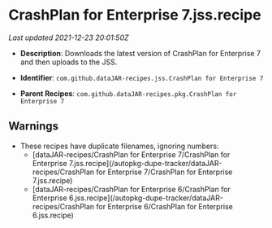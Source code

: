 # CrashPlan for Enterprise 7.jss.recipe

_Last updated 2021-12-23 20:01:50Z_

- **Description**: Downloads the latest version of CrashPlan for Enterprise 7 and then uploads to the JSS.

- **Identifier**: `com.github.dataJAR-recipes.jss.CrashPlan for Enterprise 7`

- **Parent Recipes**: `com.github.dataJAR-recipes.pkg.CrashPlan for Enterprise 7`


## Warnings

- These recipes have duplicate filenames, ignoring numbers:
    - [dataJAR-recipes/CrashPlan for Enterprise 7/CrashPlan for Enterprise 7.jss.recipe](/autopkg-dupe-tracker/dataJAR-recipes/CrashPlan for Enterprise 7/CrashPlan for Enterprise 7.jss.recipe)
    - [dataJAR-recipes/CrashPlan for Enterprise 6/CrashPlan for Enterprise 6.jss.recipe](/autopkg-dupe-tracker/dataJAR-recipes/CrashPlan for Enterprise 6/CrashPlan for Enterprise 6.jss.recipe)
